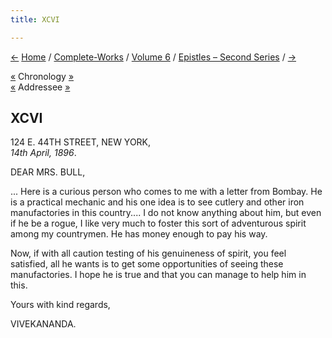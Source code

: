 ```yaml
---
title: XCVI

---
```

<div>

[←](095_mrs_bull.htm) [Home](../../../index.htm) /
[Complete-Works](../../complete_works.htm) / [Volume
6](../volume_6_contents.htm) / [Epistles – Second
Series](epistles_second_series_contents.htm) / [→](097_sarada.htm)

  

[«](../../volume_5/epistles_first_series/061_dr_nanjunda_rao.htm)
Chronology [»](097_sarada.htm)  
[«](095_mrs_bull.htm) Addressee
[»](../../volume_9/letters_fifth_series/092_mrs_bull.htm)

## XCVI

124 E. 44TH STREET, NEW YORK,  
*14th April, 1896*.

DEAR MRS. BULL,

... Here is a curious person who comes to me with a letter from Bombay.
He is a practical mechanic and his one idea is to see cutlery and other
iron manufactories in this country.... I do not know anything about him,
but even if he be a rogue, I like very much to foster this sort of
adventurous spirit among my countrymen. He has money enough to pay his
way.

Now, if with all caution testing of his genuineness of spirit, you feel
satisfied, all he wants is to get some opportunities of seeing these
manufactories. I hope he is true and that you can manage to help him in
this. 

Yours with kind regards,

VIVEKANANDA.

</div>
